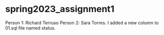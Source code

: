 # spring2023_assignment1
Person 1: Richard Terruso
Person 2: Sara Torres. I added a new column to  01.sql file named status.

